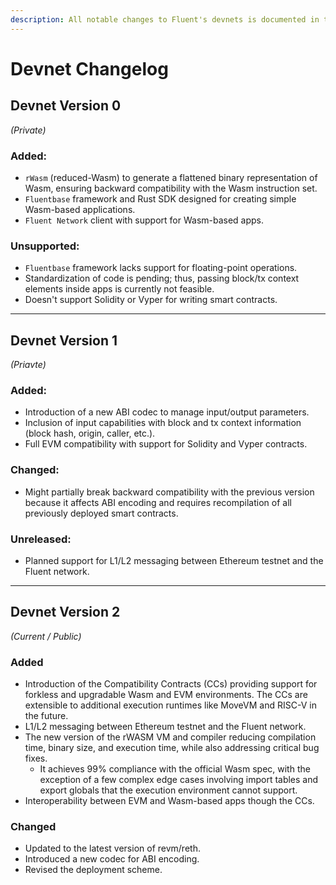 ```yaml
---
description: All notable changes to Fluent's devnets is documented in this section.
---
```


# Devnet Changelog

## Devnet Version 0 <a href="#devnet-version-0" id="devnet-version-0"></a>

_(Private)_

### Added: <a href="#added" id="added"></a>

* `rWasm` (reduced-Wasm) to generate a flattened binary representation of Wasm, ensuring backward compatibility with the Wasm instruction set.
* `Fluentbase` framework and Rust SDK designed for creating simple Wasm-based applications.
* `Fluent Network` client with support for Wasm-based apps.

### Unsupported: <a href="#unsupported" id="unsupported"></a>

* `Fluentbase` framework lacks support for floating-point operations.
* Standardization of code is pending; thus, passing block/tx context elements inside apps is currently not feasible.
* Doesn't support Solidity or Vyper for writing smart contracts.

***

## Devnet Version 1 <a href="#devnet-version-1" id="devnet-version-1"></a>

_(Priavte)_

### Added: <a href="#added-1" id="added-1"></a>

* Introduction of a new ABI codec to manage input/output parameters.
* Inclusion of input capabilities with block and tx context information (block hash, origin, caller, etc.).
* Full EVM compatibility with support for Solidity and Vyper contracts.

### Changed: <a href="#changed" id="changed"></a>

* Might partially break backward compatibility with the previous version because it affects ABI encoding and requires recompilation of all previously deployed smart contracts.

### Unreleased: <a href="#unreleased" id="unreleased"></a>

* Planned support for L1/L2 messaging between Ethereum testnet and the Fluent network.

***

## Devnet Version 2  <a href="#devnet-version-2-current" id="devnet-version-2-current"></a>

_(Current / Public)_

### Added <a href="#added-2" id="added-2"></a>

* Introduction of the Compatibility Contracts (CCs) providing support for forkless and upgradable Wasm and EVM environments. The CCs are extensible to additional execution runtimes like MoveVM and RISC-V in the future.
* L1/L2 messaging between Ethereum testnet and the Fluent network.
* The new version of the rWASM VM and compiler reducing compilation time, binary size, and execution time, while also addressing critical bug fixes.&#x20;
  * It achieves 99% compliance with the official Wasm spec, with the exception of a few complex edge cases involving import tables and export globals that the execution environment cannot support.
* Interoperability between EVM and Wasm-based apps though the CCs.

### Changed <a href="#changed-1" id="changed-1"></a>

* Updated to the latest version of revm/reth.
* Introduced a new codec for ABI encoding.
* Revised the deployment scheme.
